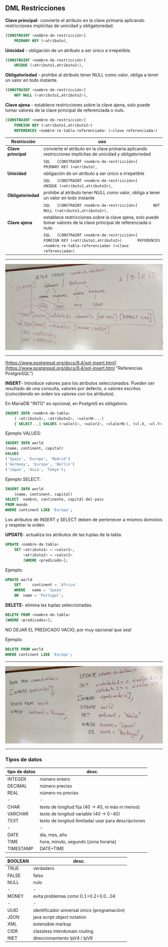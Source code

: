 ## DML Restricciones

**Clave principal**- convierte el atributo en la clave primaria aplicando restricciones implícitas de unicidad y obligatoriedad.

```SQL
[CONSTRAINT <nombre-de-restricción>]
	PRIMARY KEY (<atributo),
```


**Unicidad**  - obligación de un atributo a ser único e irrepetible.

```SQL
[CONSTRAINT <nombre-de-restricción>]
	UNIQUE (<atributo1,atributo2>),
```

**Obligatoriedad** - prohibe al atributo tener NULL como valor, obliga a tener un valor en todo instante.

```SQL
[CONSTRAINT <nombre-de-restricción>]
	NOT NULL (<atributo1,atributo2>),
```

**Clave ajena** - establece restricciones sobre la clave ajena, solo puede tomar valores de la clave principal de referenciada o nulo.

```SQL
[CONSTRAINT <nombre-de-restricción>]
	FOREIGN KEY (<atributo1,atributo2>)
	REFERENCES <nombre-re-tabla-referenciada> (<clave referenciada>)
```


| Restricción         | uso                                                                                                                                                                  |
|---------------------|----------------------------------------------------------------------------------------------------------------------------------------------------------------------|
| **Clave principal** | convierte el atributo en la clave primaria aplicando restricciones implícitas de unicidad y obligatoriedad                                                           |
|                     | ```SQL   [CONSTRAINT <nombre-de-restricción>]       PRIMARY KEY (<atributo),   ```                                                                                   |
| **Unicidad**        | obligación de un atributo a ser único e irrepetible                                                                                                                  |
|                     | ```SQL   [CONSTRAINT <nombre-de-restricción>]       UNIQUE (<atributo1,atributo2>),   ```                                                                            |
| **Obligatoriedad**  | prohibe al atributo tener NULL como valor, obliga a tener un valor en todo instante                                                                                  |
|                     | ```SQL   [CONSTRAINT <nombre-de-restricción>]       NOT NULL (<atributo1,atributo2>),   ```                                                                          |
| **Clave ajena**     | establece restricciones sobre la clave ajena, solo puede tomar valores de la clave principal de referenciada o nulo                                                  |
|                     | ```SQL   [CONSTRAINT <nombre-de-restricción>]       FOREIGN KEY (<atributo1,atributo2>)       REFERENCES <nombre-re-tabla-referenciada> (<clave referenciada>)   ``` |

----------


![desk1](/img/desk1.jpg)

----------

[https://www.postgresql.org/docs/9.4/sql-insert.html](https://www.postgresql.org/docs/9.4/sql-insert.html "Referencias PostgreSQL")

**INSERT**- Introduce valores para los atributos seleccionados. Pueden ser resultado de una consulta, valores por defecto, o valores escritos (coincidiendo en orden los valores con los atributos).

En MariaDB "INTO" es opcional, en PostgreS es obligatorio.

```SQL
INSERT INTO <nombre-de-tabla> 
	( <atributo1>, <atributo2>, <valorN>...) 
	{ SELECT...| VALUES (<valor1>, <valor2>, <vlalorN>), (vl.X, <vl.Y>, <vl.Z>)};
```

Ejemplo VALUES:

```SQL
INSERT INTO world
(name, continent, capital)
VALUES
('Spain', 'Europe', 'Madrid')
('Germany', 'Europe', 'Berlin')
('Japan', 'Asia', 'Tokyo');
```

Ejemplo SELECT:

```SQL
INSERT INTO world
	(name, continent, capital)
SELECT 	nombre, continente, capitál-del-pais
FROM mundo
WHERE continent LIKE 'Europa';
```
Los atributos de INSERT y SELECT deben de pertenecer a mismos dominios y respetar la orden.

**UPDATE**- actualiza los atributos de las tuplas de la tabla.


```SQL
UPDATE <nombre-de-tabla>
	SET	<atributo1> = <valor1>,
		<atributo2> = <valor2>
		[WHERE <predicado>];
```

Ejemplo:

```SQL
UPDATE world
	SET 	continent = 'Africa'
	WHERE 	name = 'Spain'
	OR	name = 'Portugal';
```

**DELETE**- elimina las tuplas seleccionadas.


```SQL
DELETE FROM <nombre-de-tabla>
[WHERE <predicados>];
```

NO DEJAR EL PREDICADO VACIO, por muy opcional que sea!

Ejemplo:

```SQL
DELETE FROM world
WHERE continent LIKE 'Europe';
```


----------
![desk1](/img/desk3.jpg)


----------

### Tipos de datos


| tipo de datos | desc.                                                |
|---------------|------------------------------------------------------|
| INTEGER       | número entero                                        |
| DECIMAL       | número preciso                                       |
| REAL          | número no preciso                                    |
| -             | -                                                    |
| CHAR          | texto de longitud fija (40 -> 40, ni más ni menos)   |
| VARCHAR       | texto de longitud variable (40 -> 0-40)              |
| TEXT          | texto de longitud ilimitada/ usar para descripciones |
| -             | -                                                    |
| DATE          | día, mes, año                                        |
| TIME          | hora, minuto, segundo [zona horaria]                 |
| TIMESTAMP     | DATE+TIME                                            |


| BOOLEAN | desc.                                        |
|---------|----------------------------------------------|
| TRUE    | verdadero                                    |
| FALSE   | falso                                        |
| NULL    | nulo                                         |
| -       | -                                            |
| MONEY   | evita problemas como 0.1+0.2=3.0...04        |
| -       | -                                            |
| UUID    | identificador universal único (programación) |
| JSON    | java script object notation                  |
| XML     | extensible markup                            |
| CIDR    | classless interdomain routing                |
| INET    | direccionamiento IpV4 / IpV6                 |